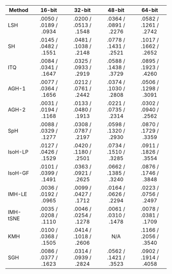 | Method   | 16-bit                | 32-bit                | 48-bit                | 64-bit                |
|----------|:---------------------:|:---------------------:|:---------------------:|:---------------------:|
| LSH      | .0050 / .0189 / .0934 | .0200 / .0513 / .1548 | .0364 / .0891 / .2276 | .0582 / .1261 / .2742 |
| SH       | .0145 / .0482 / .1551 | .0481 / .1038 / .2148 | .0778 / .1431 / .2521 | .1017 / .1662 / .2652 |
| ITQ      | .0084 / .0341 / .1647 | .0325 / .0933 / .2919 | .0588 / .1438 / .3729 | .0895 / .1923 / .4260 |
| AGH-1    | .0077 / .0364 / .1656 | .0212 / .0761 / .2442 | .0374 / .1030 / .2808 | .0506 / .1298 / .3091 |
| AGH-2    | .0031 / .0194 / .1168 | .0133 / .0480 / .1913 | .0221 / .0735 / .2314 | .0302 / .0940 / .2562 |
| SpH      | .0088 / .0329 / .1277 | .0308 / .0787 / .2197 | .0598 / .1320 / .2930 | .0870 / .1729 / .3359 |
| IsoH-LP  | .0127 / .0426 / .1529 | .0420 / .1180 / .2501 | .0734 / .1510 / .3285 | .0911 / .1826 / .3554 |
| IsoH-GF  | .0101 / .0399 / .1491 | .0363 / .0921 / .2625 | .0662 / .1385 / .3240 | .0876 / .1746 / .3848 |
| IMH-LE   | .0036 / .0192 / .0965 | .0099 / .0427 / .1712 | .0164 / .0626 / .2294 | .0223 / .0756 / .2497 |
| IMH-tSNE | .0035 / .0208 / .1110 | .0046 / .0254 / .1278 | .0061 / .0310 / .1478 | .0078 / .0381 / .1709 |
| KMH      | .0100 / .0368 / .1505 | .0414 / .1018 / .2606 | N/A                   | .1166 / .2056 / .3540 |
| SGH      | .0086 / .0377 / .1623 | .0314 / .0939 / .2824 | .0562 / .1421 / .3523 | .0902 / .1914 / .4058 |
